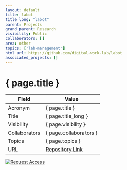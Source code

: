 ```yaml
---
layout: default
title: labot
title_long: "labot"
parent: Projects
grand_parent: Research
visibility: Public
collaborators: []
area: other
topics: ['lab-management']
html_url: https://github.com/digital-work-lab/labot
associated_projects: []
---
```


# { page.title }

Field               | Value
------------------- | ----------------------------------
Acronym             | { page.title }
Title               | { page.title_long }
Visibility          | { page.visibility }
Collaborators       | { page.collaborators }
Topics              | { page.topics }
URL                 | [Repository Link](https://github.com/digital-work-lab/labot)

[![Request Access](https://img.shields.io/badge/Request-Access-blue?style=for-the-badge)](https://github.com/digital-work-lab/labot/issues/new?assignees=geritwagner&labels=access+request&template=request-repo-access.md&title=%5BAccess+Request%5D+Request+for+access+to+repository)

